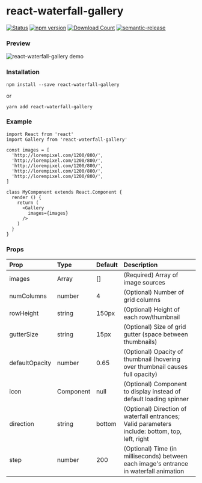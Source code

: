 # react-waterfall-gallery

<!-- [![Travis][build-badge]][build] -->
[![Status](https://travis-ci.org/jcanver/react-waterfall-gallery.svg?branch=master)](https://travis-ci.org/jcanver/react-waterfall-gallery) 
[![npm version](https://badge.fury.io/js/react-waterfall-gallery.svg)](https://badge.fury.io/js/react-waterfall-gallery)
[![Download Count](http://img.shields.io/npm/dm/react-waterfall-gallery.svg?style=flat)](http://www.npmjs.com/package/react-waterfall-gallery)
[![semantic-release](https://img.shields.io/badge/%20%20%F0%9F%93%A6%F0%9F%9A%80-semantic--release-e10079.svg)](https://github.com/semantic-release/semantic-release)
<!-- [![Coveralls][coveralls-badge]][coveralls] -->

### Preview
<img alt="react-waterfall-gallery demo" src="http://www.johncanver.com/projects/react-waterfall-gallery/static/waterfall-example-short.gif">


### Installation

`npm install --save react-waterfall-gallery`

or

`yarn add react-waterfall-gallery`

### Example

```
import React from 'react'
import Gallery from 'react-waterfall-gallery'

const images = [
  'http://lorempixel.com/1200/800/',
  'http://lorempixel.com/1200/800/',
  'http://lorempixel.com/1200/800/',
  'http://lorempixel.com/1200/800/',
  'http://lorempixel.com/1200/800/',
]

class MyComponent extends React.Component {
  render () {
    return (
      <Gallery
        images={images}
      />
    )
  }
}
```

### Props
| Prop  | Type  | Default  | Description  |
|:------|:------|:---------|:-------------|
| images | Array | [] | (Required) Array of image sources |
| numColumns | number | 4 | (Optional) Number of grid columns |
| rowHeight | string | 150px | (Optional) Height of each row/thumbnail |
| gutterSize | string | 15px | (Optional) Size of grid gutter (space between thumbnails) |
| defaultOpacity | number | 0.65 | (Optional) Opacity of thumbnail (hovering over thumbnail causes full opacity) |
| icon | Component | null | (Optional) Component to display instead of default loading spinner |
| direction | string | bottom | (Optional) Direction of waterfall entrances; Valid parameters include: bottom, top, left, right |
| step | number | 200 | (Optional) Time (in milliseconds) between each image's entrance in waterfall animation |

[build-badge]: https://img.shields.io/travis/user/repo/master.png?style=flat-square
[build]: https://travis-ci.org/user/repo

[npm-badge]: https://img.shields.io/npm/v/npm-package.png?style=flat-square
[npm]: https://www.npmjs.org/package/npm-package

[coveralls-badge]: https://img.shields.io/coveralls/user/repo/master.png?style=flat-square
[coveralls]: https://coveralls.io/github/user/repo
